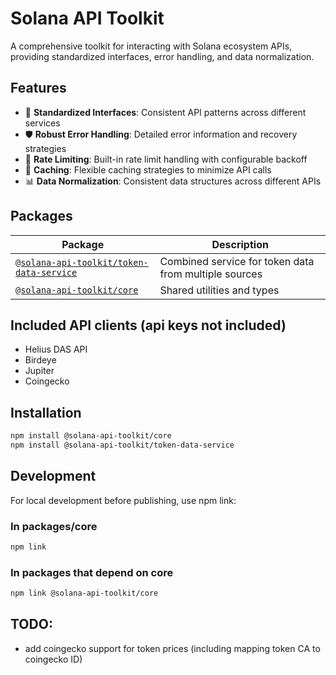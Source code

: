 # Solana API Toolkit

A comprehensive toolkit for interacting with Solana ecosystem APIs, providing standardized interfaces, error handling, and data normalization.

## Features

- 🔄 **Standardized Interfaces**: Consistent API patterns across different services
- 🛡️ **Robust Error Handling**: Detailed error information and recovery strategies
- 🚦 **Rate Limiting**: Built-in rate limit handling with configurable backoff
- 💾 **Caching**: Flexible caching strategies to minimize API calls
- 📊 **Data Normalization**: Consistent data structures across different APIs

## Packages

| Package | Description |
|---------|-------------|
| [`@solana-api-toolkit/token-data-service`](https://github.com/samuelshix/solana-api-toolkit/tree/master/packages/token-service) | Combined service for token data from multiple sources |
| [`@solana-api-toolkit/core`](https://github.com/samuelshix/solana-api-toolkit/tree/master/packages/core) | Shared utilities and types |


## Included API clients (api keys not included)
- Helius DAS API
- Birdeye
- Jupiter
- Coingecko

## Installation
```bash
npm install @solana-api-toolkit/core
npm install @solana-api-toolkit/token-data-service
```

## Development
For local development before publishing, use npm link:
### In packages/core

```bash
npm link
```

### In packages that depend on core

```bash
npm link @solana-api-toolkit/core
```

## TODO:
- add coingecko support for token prices (including mapping token CA to coingecko ID)
